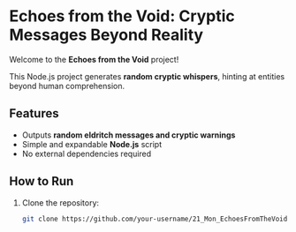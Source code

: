 # Echoes from the Void: Cryptic Messages Beyond Reality

Welcome to the **Echoes from the Void** project!

This Node.js project generates **random cryptic whispers**, hinting at entities beyond human comprehension.

## Features
- Outputs **random eldritch messages and cryptic warnings**
- Simple and expandable **Node.js** script
- No external dependencies required

## How to Run

1. Clone the repository:
   ```bash
   git clone https://github.com/your-username/21_Mon_EchoesFromTheVoid.git
